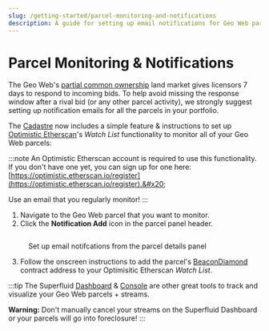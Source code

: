 ```yaml
---
slug: /getting-started/parcel-monitoring-and-notifications
description: A guide for setting up email notifications for Geo Web parcel transactions
---
```


# Parcel Monitoring & Notifications

The Geo Web's [partial common ownership](../concepts/partial-common-ownership) land market gives licensors 7 days to respond to incoming bids. To help avoid missing the response window after a rival bid (or any other parcel activity), we strongly suggest setting up notification emails for all the parcels in your portfolio.&#x20;

The [Cadastre](https://geoweb.land/) now includes a simple feature & instructions to set up [Optimistic Etherscan](https://optimistic.etherscan.io/)'s _Watch List_ functionality to monitor all of your Geo Web parcels:

:::note
An Optimistic Etherscan account is required to use this functionality. If you don't have one yet, you can sign up for one here: [https://optimistic.etherscan.io/register](https://optimistic.etherscan.io/register).&#x20;

Use an email that you regularly monitor!
:::

1. Navigate to the Geo Web parcel that you want to monitor.
2. Click the **Notification Add** icon in the parcel panel header.

<figure><img src="/assets/Add Notifications.png" alt=""/><figcaption><p>Set up email notifcations from the parcel details panel</p></figcaption></figure>

3. Follow the onscreen instructions to add the parcel's [BeaconDiamond](../developers/core-contracts/beacondiamond/) contract address to your Optimisitic Etherscan _Watch List_.

:::tip
The Superfluid [Dashboard](https://app.superfluid.finance/) & [Console](https://console.superfluid.finance/) are other great tools to track and visualize your Geo Web parcels + streams.&#x20;

**Warning:** Don't manually cancel your streams on the Superfluid Dashboard or your parcels will go into foreclosure!&#x20;
:::
